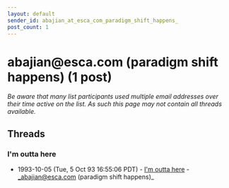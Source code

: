 ```yaml
---
layout: default
sender_id: abajian_at_esca_com_paradigm_shift_happens_
post_count: 1
---
```


# abajian<span>@</span>esca.com (paradigm shift happens) (1 post)

_Be aware that many list participants used multiple email addresses over their time active on the list. As such this page may not contain all threads available._

## Threads

### I'm outta here
+ 1993-10-05 (Tue, 5 Oct 93 16:55:06 PDT) - [I'm outta here](/archive/1993/10/302de66db723a609565c59d65bcc46b764674efcec868c0e26bdbcf3bc21d70d) - _abajian@esca.com (paradigm shift happens)_

